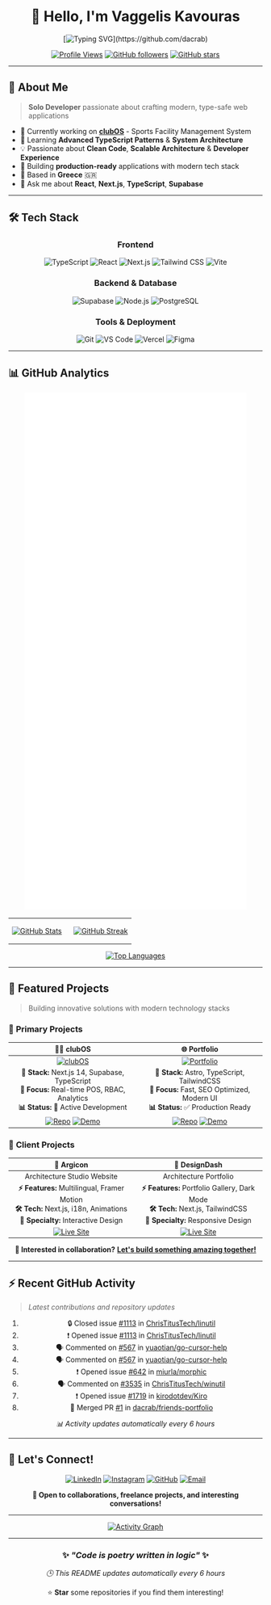 <div align="center">

# 👋 Hello, I'm Vaggelis Kavouras

[![Typing SVG](https://readme-typing-svg.demolab.com?font=Fira+Code&size=24&duration=3000&pause=1000&color=58A6FF&center=true&vCenter=true&multiline=true&width=800&height=100&lines=Full-Stack+Developer+from+Greece+🇬🇷;Building+Modern+Web+Applications;TypeScript+%7C+React+%7C+Next.js+Enthusiast;Always+Learning+%26+Shipping!)](https://github.com/dacrab)

[![Profile Views](https://komarev.com/ghpvc/?username=dacrab&style=for-the-badge&color=58A6FF&label=Profile+Views)](https://github.com/dacrab)
[![GitHub followers](https://img.shields.io/github/followers/dacrab?style=for-the-badge&color=58A6FF&labelColor=1e1e2e)](https://github.com/dacrab?tab=followers)
[![GitHub stars](https://img.shields.io/github/stars/dacrab?style=for-the-badge&color=58A6FF&labelColor=1e1e2e)](https://github.com/dacrab?tab=repositories)

</div>

---

## 🚀 About Me

> **Solo Developer** passionate about crafting modern, type-safe web applications

- 🔭 Currently working on **[clubOS](https://github.com/dacrab/clubos)** - Sports Facility Management System
- 🌱 Learning **Advanced TypeScript Patterns** & **System Architecture**  
- 💡 Passionate about **Clean Code**, **Scalable Architecture** & **Developer Experience**
- 🎯 Building **production-ready** applications with modern tech stack
- 📍 Based in **Greece** 🇬🇷
- 💬 Ask me about **React**, **Next.js**, **TypeScript**, **Supabase**

---

## 🛠️ Tech Stack

<div align="center">

### Frontend
![TypeScript](https://img.shields.io/badge/TypeScript-3178C6?style=for-the-badge&logo=typescript&logoColor=white)
![React](https://img.shields.io/badge/React-20232A?style=for-the-badge&logo=react&logoColor=61DAFB)
![Next.js](https://img.shields.io/badge/Next.js-000000?style=for-the-badge&logo=next.js&logoColor=white)
![Tailwind CSS](https://img.shields.io/badge/TailwindCSS-06B6D4?style=for-the-badge&logo=tailwind-css&logoColor=white)
![Vite](https://img.shields.io/badge/Vite-646CFF?style=for-the-badge&logo=vite&logoColor=white)

### Backend & Database  
![Supabase](https://img.shields.io/badge/Supabase-3ECF8E?style=for-the-badge&logo=supabase&logoColor=white)
![Node.js](https://img.shields.io/badge/Node.js-339933?style=for-the-badge&logo=node.js&logoColor=white)
![PostgreSQL](https://img.shields.io/badge/PostgreSQL-316192?style=for-the-badge&logo=postgresql&logoColor=white)

### Tools & Deployment
![Git](https://img.shields.io/badge/Git-F05032?style=for-the-badge&logo=git&logoColor=white)
![VS Code](https://img.shields.io/badge/VS_Code-007ACC?style=for-the-badge&logo=visual-studio-code&logoColor=white)
![Vercel](https://img.shields.io/badge/Vercel-000000?style=for-the-badge&logo=vercel&logoColor=white)
![Figma](https://img.shields.io/badge/Figma-F24E1E?style=for-the-badge&logo=figma&logoColor=white)

</div>

---

## 📊 GitHub Analytics

<div align="center">

![GitHub Metrics](https://raw.githubusercontent.com/dacrab/dacrab/main/github-metrics.svg)

</div>

<div align="center">

<table>
<tr>
<td width="50%">

[![GitHub Stats](https://github-readme-stats.vercel.app/api?username=dacrab&show_icons=true&theme=tokyonight&hide_border=true&bg_color=0D1117&title_color=58A6FF&text_color=C3D1D9&icon_color=58A6FF&count_private=true)](https://github.com/dacrab)

</td>
<td width="50%">

[![GitHub Streak](https://github-readme-streak-stats.herokuapp.com/?user=dacrab&theme=tokyonight&hide_border=true&background=0D1117&stroke=58A6FF&ring=58A6FF&fire=FF6B6B&currStreakLabel=58A6FF)](https://github.com/dacrab)

</td>
</tr>
</table>

[![Top Languages](https://github-readme-stats.vercel.app/api/top-langs/?username=dacrab&layout=compact&theme=tokyonight&hide_border=true&bg_color=0D1117&title_color=58A6FF&text_color=C3D1D9&langs_count=10)](https://github.com/dacrab)

</div>

---

## 💼 Featured Projects

> Building innovative solutions with modern technology stacks

### 🚀 **Primary Projects**

<div align="center">

| 🧑‍💼 **clubOS** | 🌐 **Portfolio** |
|:---:|:---:|
| [![clubOS](https://img.shields.io/badge/clubOS-Sports_Facility_Management-00C7B7?style=for-the-badge&logoColor=white)](https://clubos.vercel.app) | [![Portfolio](https://img.shields.io/badge/Portfolio-Personal_Website-FF5D01?style=for-the-badge&logoColor=white)](https://dacrab.github.io) |
| **🔧 Stack:** Next.js 14, Supabase, TypeScript<br/>**🎯 Focus:** Real-time POS, RBAC, Analytics<br/>**📊 Status:** 🚧 Active Development | **🔧 Stack:** Astro, TypeScript, TailwindCSS<br/>**🎯 Focus:** Fast, SEO Optimized, Modern UI<br/>**📊 Status:** ✅ Production Ready |
| [![Repo](https://img.shields.io/badge/🔗_Source-181717?style=flat-square&logo=github)](https://github.com/dacrab/clubos) [![Demo](https://img.shields.io/badge/🌐_Live-00C7B7?style=flat-square&logo=vercel)](https://clubos.vercel.app) | [![Repo](https://img.shields.io/badge/🔗_Source-181717?style=flat-square&logo=github)](https://github.com/dacrab/dacrab.github.io) [![Demo](https://img.shields.io/badge/🌐_Live-FF5D01?style=flat-square&logo=astro)](https://dacrab.github.io) |

</div>

### 🏢 **Client Projects**

<div align="center">

| 🎯 **Argicon** | 🧱 **DesignDash** |
|:---:|:---:|
| Architecture Studio Website | Architecture Portfolio |
| **⚡ Features:** Multilingual, Framer Motion<br/>**🛠️ Tech:** Next.js, i18n, Animations<br/>**🎨 Specialty:** Interactive Design | **⚡ Features:** Portfolio Gallery, Dark Mode<br/>**🛠️ Tech:** Next.js, TailwindCSS<br/>**🎨 Specialty:** Responsive Design |
| [![Live Site](https://img.shields.io/badge/🌐_Visit_Site-00C7B7?style=flat-square&logo=vercel)](https://argicon.gr) | [![Live Site](https://img.shields.io/badge/🌐_Visit_Site-00C7B7?style=flat-square&logo=vercel)](https://designdash.gr) |

</div>

<div align="center">
  
**🎯 Interested in collaboration?** [**Let's build something amazing together!**](mailto:vkavouras@proton.me)

</div>

---

## ⚡ Recent GitHub Activity

> *Latest contributions and repository updates*

<div align="center">

<!--START_SECTION:activity-->
1. 🔒 Closed issue [#1113](https://github.com/ChrisTitusTech/linutil/issues/1113) in [ChrisTitusTech/linutil](https://github.com/ChrisTitusTech/linutil)
2. ❗ Opened issue [#1113](https://github.com/ChrisTitusTech/linutil/issues/1113) in [ChrisTitusTech/linutil](https://github.com/ChrisTitusTech/linutil)
3. 🗣 Commented on [#567](https://github.com/yuaotian/go-cursor-help/issues/567#issuecomment-3188454747) in [yuaotian/go-cursor-help](https://github.com/yuaotian/go-cursor-help)
4. 🗣 Commented on [#567](https://github.com/yuaotian/go-cursor-help/issues/567#issuecomment-3187929806) in [yuaotian/go-cursor-help](https://github.com/yuaotian/go-cursor-help)
5. ❗ Opened issue [#642](https://github.com/miurla/morphic/issues/642) in [miurla/morphic](https://github.com/miurla/morphic)
6. 🗣 Commented on [#3535](https://github.com/ChrisTitusTech/winutil/issues/3535#issuecomment-3167700531) in [ChrisTitusTech/winutil](https://github.com/ChrisTitusTech/winutil)
7. ❗ Opened issue [#1719](https://github.com/kirodotdev/Kiro/issues/1719) in [kirodotdev/Kiro](https://github.com/kirodotdev/Kiro)
8. 🎉 Merged PR [#1](https://github.com/dacrab/friends-portfolio/pull/1) in [dacrab/friends-portfolio](https://github.com/dacrab/friends-portfolio)
<!--END_SECTION:activity-->

*📊 Activity updates automatically every 6 hours*

</div>

---

## 🤝 Let's Connect!

<div align="center">

[![LinkedIn](https://img.shields.io/badge/LinkedIn-0077B5?style=for-the-badge&logo=linkedin&logoColor=white)](https://www.linkedin.com/in/vkavouras/)
[![Instagram](https://img.shields.io/badge/Instagram-E4405F?style=for-the-badge&logo=instagram&logoColor=white)](https://www.instagram.com/killcrb/)
[![GitHub](https://img.shields.io/badge/GitHub-100000?style=for-the-badge&logo=github&logoColor=white)](https://github.com/dacrab)
[![Email](https://img.shields.io/badge/Email-D14836?style=for-the-badge&logo=gmail&logoColor=white)](mailto:vkavouras@proton.me)

**💬 Open to collaborations, freelance projects, and interesting conversations!**

</div>

---

<div align="center">

[![Activity Graph](https://github-readme-activity-graph.vercel.app/graph?username=dacrab&custom_title=Vaggelis's%20Contribution%20Graph&bg_color=0D1117&color=58A6FF&line=58A6FF&point=FFFFFF&area=true&hide_border=true)](https://github.com/dacrab)

---

### ✨ *"Code is poetry written in logic"* ✨

*🕒 This README updates automatically every 6 hours*

⭐ **Star** some repositories if you find them interesting!

</div>
